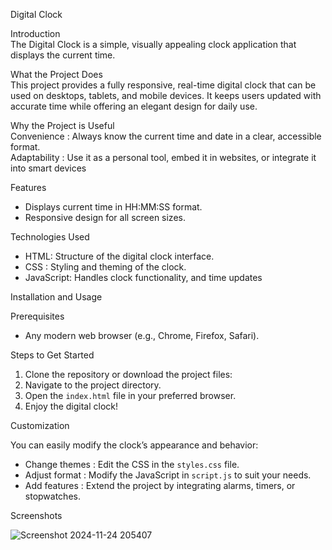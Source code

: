 Digital Clock  

Introduction  
The Digital Clock is a simple, visually appealing clock application that displays the current time.

What the Project Does  
This project provides a fully responsive, real-time digital clock that can be used on desktops, tablets, and mobile devices. It keeps users updated with accurate time while offering an elegant design for daily use.  

Why the Project is Useful  
Convenience : Always know the current time and date in a clear, accessible format.  
Adaptability : Use it as a personal tool, embed it in websites, or integrate it into smart devices

Features  
- Displays current time in HH:MM:SS format.  
- Responsive design for all screen sizes.  

Technologies Used  
- HTML: Structure of the digital clock interface.  
- CSS : Styling and theming of the clock.  
- JavaScript: Handles clock functionality, and time updates

Installation and Usage 

Prerequisites  
- Any modern web browser (e.g., Chrome, Firefox, Safari).  

Steps to Get Started  
1. Clone the repository or download the project files:  
2. Navigate to the project directory.  
3. Open the `index.html` file in your preferred browser.  
4. Enjoy the digital clock!  

Customization  

You can easily modify the clock’s appearance and behavior:  
- Change themes : Edit the CSS in the `styles.css` file.  
- Adjust format : Modify the JavaScript in `script.js` to suit your needs.  
- Add features : Extend the project by integrating alarms, timers, or stopwatches.  

Screenshots  

![Screenshot 2024-11-24 205407](https://github.com/user-attachments/assets/c2b30c71-5c33-428b-85fd-cce604b3e635)

